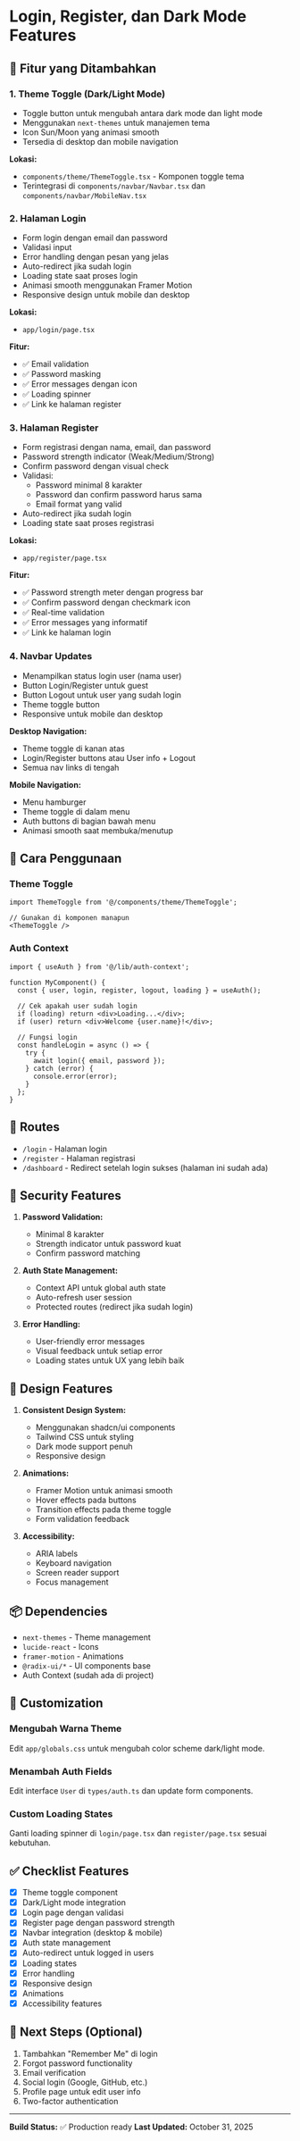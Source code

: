 # Login, Register, dan Dark Mode Features

## 🎨 Fitur yang Ditambahkan

### 1. **Theme Toggle (Dark/Light Mode)**
- Toggle button untuk mengubah antara dark mode dan light mode
- Menggunakan `next-themes` untuk manajemen tema
- Icon Sun/Moon yang animasi smooth
- Tersedia di desktop dan mobile navigation

**Lokasi:**
- `components/theme/ThemeToggle.tsx` - Komponen toggle tema
- Terintegrasi di `components/navbar/Navbar.tsx` dan `components/navbar/MobileNav.tsx`

### 2. **Halaman Login**
- Form login dengan email dan password
- Validasi input
- Error handling dengan pesan yang jelas
- Auto-redirect jika sudah login
- Loading state saat proses login
- Animasi smooth menggunakan Framer Motion
- Responsive design untuk mobile dan desktop

**Lokasi:**
- `app/login/page.tsx`

**Fitur:**
- ✅ Email validation
- ✅ Password masking
- ✅ Error messages dengan icon
- ✅ Loading spinner
- ✅ Link ke halaman register

### 3. **Halaman Register**
- Form registrasi dengan nama, email, dan password
- Password strength indicator (Weak/Medium/Strong)
- Confirm password dengan visual check
- Validasi:
  - Password minimal 8 karakter
  - Password dan confirm password harus sama
  - Email format yang valid
- Auto-redirect jika sudah login
- Loading state saat proses registrasi

**Lokasi:**
- `app/register/page.tsx`

**Fitur:**
- ✅ Password strength meter dengan progress bar
- ✅ Confirm password dengan checkmark icon
- ✅ Real-time validation
- ✅ Error messages yang informatif
- ✅ Link ke halaman login

### 4. **Navbar Updates**
- Menampilkan status login user (nama user)
- Button Login/Register untuk guest
- Button Logout untuk user yang sudah login
- Theme toggle button
- Responsive untuk mobile dan desktop

**Desktop Navigation:**
- Theme toggle di kanan atas
- Login/Register buttons atau User info + Logout
- Semua nav links di tengah

**Mobile Navigation:**
- Menu hamburger
- Theme toggle di dalam menu
- Auth buttons di bagian bawah menu
- Animasi smooth saat membuka/menutup

## 🚀 Cara Penggunaan

### Theme Toggle
```tsx
import ThemeToggle from '@/components/theme/ThemeToggle';

// Gunakan di komponen manapun
<ThemeToggle />
```

### Auth Context
```tsx
import { useAuth } from '@/lib/auth-context';

function MyComponent() {
  const { user, login, register, logout, loading } = useAuth();
  
  // Cek apakah user sudah login
  if (loading) return <div>Loading...</div>;
  if (user) return <div>Welcome {user.name}!</div>;
  
  // Fungsi login
  const handleLogin = async () => {
    try {
      await login({ email, password });
    } catch (error) {
      console.error(error);
    }
  };
}
```

## 🎯 Routes

- `/login` - Halaman login
- `/register` - Halaman registrasi
- `/dashboard` - Redirect setelah login sukses (halaman ini sudah ada)

## 🔐 Security Features

1. **Password Validation:**
   - Minimal 8 karakter
   - Strength indicator untuk password kuat
   - Confirm password matching

2. **Auth State Management:**
   - Context API untuk global auth state
   - Auto-refresh user session
   - Protected routes (redirect jika sudah login)

3. **Error Handling:**
   - User-friendly error messages
   - Visual feedback untuk setiap error
   - Loading states untuk UX yang lebih baik

## 🎨 Design Features

1. **Consistent Design System:**
   - Menggunakan shadcn/ui components
   - Tailwind CSS untuk styling
   - Dark mode support penuh
   - Responsive design

2. **Animations:**
   - Framer Motion untuk animasi smooth
   - Hover effects pada buttons
   - Transition effects pada theme toggle
   - Form validation feedback

3. **Accessibility:**
   - ARIA labels
   - Keyboard navigation
   - Screen reader support
   - Focus management

## 📦 Dependencies

- `next-themes` - Theme management
- `lucide-react` - Icons
- `framer-motion` - Animations
- `@radix-ui/*` - UI components base
- Auth Context (sudah ada di project)

## 🔧 Customization

### Mengubah Warna Theme
Edit `app/globals.css` untuk mengubah color scheme dark/light mode.

### Menambah Auth Fields
Edit interface `User` di `types/auth.ts` dan update form components.

### Custom Loading States
Ganti loading spinner di `login/page.tsx` dan `register/page.tsx` sesuai kebutuhan.

## ✅ Checklist Features

- [x] Theme toggle component
- [x] Dark/Light mode integration
- [x] Login page dengan validasi
- [x] Register page dengan password strength
- [x] Navbar integration (desktop & mobile)
- [x] Auth state management
- [x] Auto-redirect untuk logged in users
- [x] Loading states
- [x] Error handling
- [x] Responsive design
- [x] Animations
- [x] Accessibility features

## 🚧 Next Steps (Optional)

1. Tambahkan "Remember Me" di login
2. Forgot password functionality
3. Email verification
4. Social login (Google, GitHub, etc.)
5. Profile page untuk edit user info
6. Two-factor authentication

---

**Build Status:** ✅ Production ready
**Last Updated:** October 31, 2025
